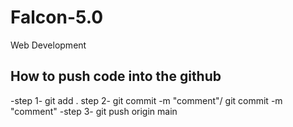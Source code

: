 # Falcon-5.0
Web Development
## How to push code into the github
-step 1- git add .
step  2- git commit -m "comment"/ git commit -m "comment"
-step 3- git push origin main
